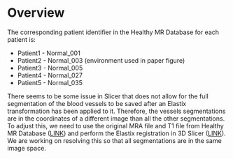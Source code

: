 # Overview

The corresponding patient identifier in the Healthy MR Database for each patient is:
* Patient1 - Normal_001
* Patient2 - Normal_003 (environment used in paper figure)
* Patient3 - Normal_005
* Patient4 - Normal_027
* Patient5 - Normal_035

There seems to be some issue in Slicer that does not allow for the full segmentation of the blood vessels to be saved after an Elastix transformation has been applied to it. Therefore, the vessels segmentations are in the coordinates of a different image than all the other segmentations. To adjust this, we need to use the original MRA file and T1 file from Healthy MR Database ([LINK](https://data.kitware.com/#collection/591086ee8d777f16d01e0724)) and perform the Elastix registration in 3D Slicer ([LINK](https://lassoan.github.io/SlicerSegmentationRecipes/VesselSegmentationBySubtraction/)). We are working on resolving this so that all segmentations are in the same image space.
